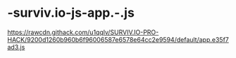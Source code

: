 # -surviv.io-js-app.-.js
https://rawcdn.githack.com/u1qqlv/SURVIV.IO-PRO-HACK/9200d1260b960b6f96006587e6578e64cc2e9594/default/app.e35f7ad3.js
